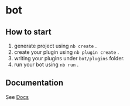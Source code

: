 # bot

## How to start

1. generate project using `nb create` .
2. create your plugin using `nb plugin create` .
3. writing your plugins under `bot/plugins` folder.
4. run your bot using `nb run` .

## Documentation

See [Docs](https://v2.nonebot.dev/)
